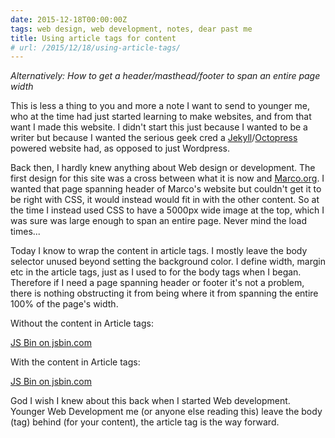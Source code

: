 ```yaml
---
date: 2015-12-18T00:00:00Z
tags: web design, web development, notes, dear past me
title: Using article tags for content
# url: /2015/12/18/using-article-tags/
---
```


*Alternatively: How to get a header/masthead/footer to span an entire page width*

This is less a thing to you and more a note I want to send to younger me, who at the time had just started learning to make websites, and from that want I made this website. I didn't start this just because I wanted to be a writer but because I wanted the serious geek cred a [Jekyll](http://jekyllrb.com/)/[Octopress](http://octopress.org/) powered website had, as opposed to just Wordpress. 

Back then, I hardly knew anything about Web design or development. The first design for this site was a cross between what it is now and [Marco.org](http://marco.org/). I wanted that page spanning header of Marco's website but couldn't get it to be right with CSS, it would instead would fit in with the other content. So at the time I instead used CSS to have a 5000px wide image at the top, which I was sure was large enough to span an entire page. Never mind the load times... 

Today I know to wrap the content in article tags. I mostly leave the body selector unused beyond setting the background color. I define width, margin etc in the article tags, just as I used to for the body tags when I began. Therefore if I need a page spanning header or footer it's not a problem, there is nothing obstructing it from being where it from spanning the entire 100% of the page's width.

Without the content in Article tags:

<a class="jsbin-embed" href="http://jsbin.com/julahug/2/embed?html,css,output">JS Bin on jsbin.com</a><script src="http://static.jsbin.com/js/embed.min.js?3.35.5"></script>

With the content in Article tags:

<a class="jsbin-embed" href="http://jsbin.com/xayure/embed?html,css,output">JS Bin on jsbin.com</a><script src="http://static.jsbin.com/js/embed.min.js?3.35.5"></script>

God I wish I knew about this back when I started Web development. Younger Web Development me (or anyone else reading this) leave the body (tag) behind (for your content), the article tag is the way forward.